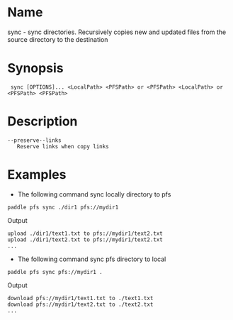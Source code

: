 # Name  
sync - sync directories. Recursively copies new and updated files from the source directory to the destination

# Synopsis
` sync [OPTIONS]...
<LocalPath> <PFSPath> or <PFSPath> <LocalPath> or <PFSPath> <PFSPath>`

# Description

```
--preserve--links
   Reserve links when copy links
```

# Examples
- The following command sync locally directory to pfs

```
paddle pfs sync ./dir1 pfs://mydir1
```

Output

```
upload ./dir1/text1.txt to pfs://mydir1/text2.txt
upload ./dir1/text2.txt to pfs://mydir1/text2.txt
...
```

- The following command sync pfs directory to local

```
paddle pfs sync pfs://mydir1 .
```

Output

```
download pfs://mydir1/text1.txt to ./text1.txt
download pfs://mydir1/text2.txt to ./text2.txt
...
```
